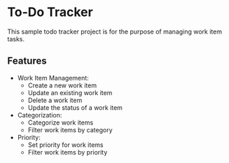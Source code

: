 # To-Do Tracker

This sample todo tracker project is for the purpose of managing work item tasks.

## Features

- Work Item Management:
    - Create a new work item
    - Update an existing work item
    - Delete a work item
    - Update the status of a work item
- Categorization:
    - Categorize work items
    - Filter work items by category
- Priority:
    - Set priority for work items
    - Filter work items by priority